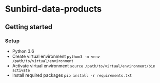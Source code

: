 # Sunbird-data-products

## Getting started

### Setup
* Python 3.6 
* Create virtual environment `python3 -m venv /path/to/virtual/environment`
* Activate virtual environment `source /path/to/virtual/environment/bin activate`
* Install required packages `pip install -r requirements.txt`
